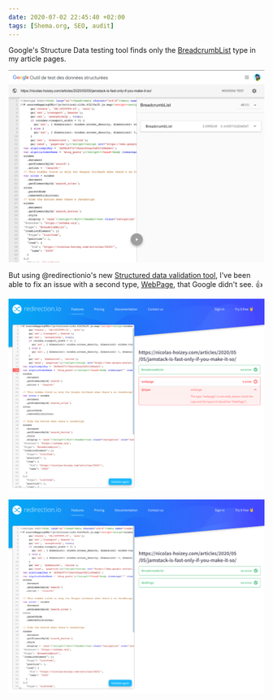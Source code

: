 ```yaml
---
date: 2020-07-02 22:45:40 +02:00
tags: [Shema.org, SEO, audit]
---
```


Google's Structure Data testing tool finds only the [BreadcrumbList](https://schema.org/BreadcrumbList) type in my article pages.

![Google's Structure Data testing tool](shema-org-google-structured-data-testing-tool.png)

But using @redirectionio's new [Structured data validation tool](https://redirection.io/tools/structured-data), I've been able to fix an issue with a second type, [WebPage](https://schema.org/WebPage), that Google didn't see. 👍

![Redirection.io's Structured data validation tool shows an error](shema-org-redirection-io-structured-data-error.png)

![Redirection.io's Structured data validation tool shows it's fixed](shema-org-redirection-io-structured-data-fixed.png)
